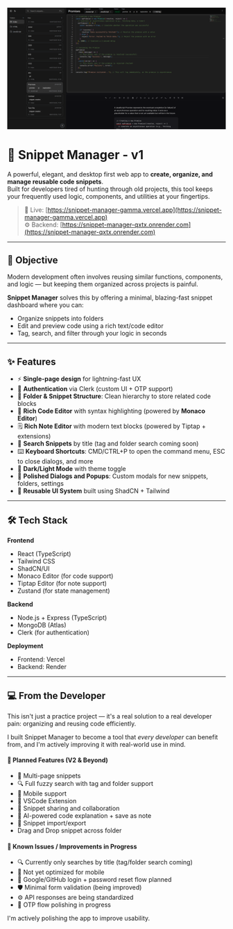 <p align="center">
  <img src="./client/public/Screenshot from 2025-07-07 11-39-14.png" alt="Snippet Manager Screenshot" width="700"/>
</p>

# 🧠 Snippet Manager - v1

A powerful, elegant, and desktop first web app to **create, organize, and manage reusable code snippets**.  
Built for developers tired of hunting through old projects, this tool keeps your frequently used logic, components, and utilities at your fingertips.

> 🚀 Live: [https://snippet-manager-gamma.vercel.app](https://snippet-manager-gamma.vercel.app)  
> ⚙️ Backend: [https://snippet-manager-qxtx.onrender.com](https://snippet-manager-qxtx.onrender.com)

---

## 🎯 Objective

Modern development often involves reusing similar functions, components, and logic — but keeping them organized across projects is painful.

**Snippet Manager** solves this by offering a minimal, blazing-fast snippet dashboard where you can:

- Organize snippets into folders
- Edit and preview code using a rich text/code editor
- Tag, search, and filter through your logic in seconds

---

## ✨ Features

- ⚡️ **Single-page design** for lightning-fast UX
- 🔐 **Authentication** via Clerk (custom UI + OTP support)
- 📁 **Folder & Snippet Structure**: Clean hierarchy to store related code blocks
- 🧠 **Rich Code Editor** with syntax highlighting (powered by **Monaco Editor**)
- 🗒️ **Rich Note Editor** with modern text blocks (powered by Tiptap + extensions)
- 🔎 **Search Snippets** by title (tag and folder search coming soon)
- ⌨️ **Keyboard Shortcuts**: CMD/CTRL+P to open the command menu, ESC to close dialogs, and more
- 🌙 **Dark/Light Mode** with theme toggle
- 🧪 **Polished Dialogs and Popups**: Custom modals for new snippets, folders, settings
- 🧱 **Reusable UI System** built using ShadCN + Tailwind

---

## 🛠 Tech Stack

**Frontend**

- React (TypeScript)
- Tailwind CSS
- ShadCN/UI
- Monaco Editor (for code support)
- Tiptap Editor (for note support)
- Zustand (for state management)

**Backend**

- Node.js + Express (TypeScript)
- MongoDB (Atlas)
- Clerk (for authentication)

**Deployment**

- Frontend: Vercel
- Backend: Render

---

## 💻 From the Developer

This isn't just a practice project — it's a real solution to a real developer pain: organizing and reusing code efficiently.

I built Snippet Manager to become a tool that _every developer_ can benefit from, and I'm actively improving it with real-world use in mind.

#### 💬 **Planned Features (V2 & Beyond)**

- 📄 Multi-page snippets
- 🔍 Full fuzzy search with tag and folder support
- 📱 Mobile support
- 🧩 VSCode Extension
- 🔗 Snippet sharing and collaboration
- 🤖 AI-powered code explanation + save as note
- 🔄 Snippet import/export
- Drag and Drop snippet across folder

#### 🐞 Known Issues / Improvements in Progress

- 🔍 Currently only searches by title (tag/folder search coming)
- 📱 Not yet optimized for mobile
- 🔐 Google/GitHub login + password reset flow planned
- 🛡️ Minimal form validation (being improved)
- ⚙️ API responses are being standardized
- 🧪 OTP flow polishing in progress

I'm actively polishing the app to improve usability.
